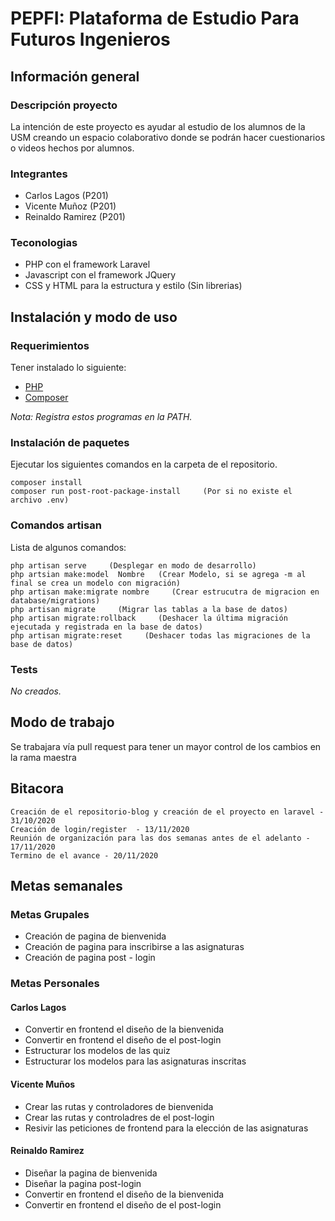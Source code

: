 # PEPFI: Plataforma de Estudio Para Futuros Ingenieros

## Información general

### Descripción proyecto

La intención de este proyecto es ayudar al estudio de los alumnos de la USM creando un espacio colaborativo donde se podrán hacer cuestionarios o videos hechos por alumnos.

### Integrantes

-   Carlos Lagos (P201)
-   Vicente Muñoz (P201)
-   Reinaldo Ramirez (P201)

### Teconologias

-   PHP con el framework Laravel
-   Javascript con el framework JQuery
-   CSS y HTML para la estructura y estilo (Sin librerias)

## Instalación y modo de uso

### Requerimientos

Tener instalado lo siguiente:

-   <a href="https://www.php.net/downloads.php">PHP</a>
-   <a href="https://getcomposer.org/">Composer</a>

_Nota: Registra estos programas en la PATH._

### Instalación de paquetes

Ejecutar los siguientes comandos en la carpeta de el repositorio.

```
composer install
composer run post-root-package-install     (Por si no existe el archivo .env)
```

### Comandos artisan

Lista de algunos comandos:

```
php artisan serve     (Desplegar en modo de desarrollo)
php artsian make:model  Nombre   (Crear Modelo, si se agrega -m al final se crea un modelo con migración)
php artisan make:migrate nombre     (Crear estrucutra de migracion en database/migrations)
php artisan migrate     (Migrar las tablas a la base de datos)
php artisan migrate:rollback     (Deshacer la última migración ejecutada y registrada en la base de datos)
php artisan migrate:reset     (Deshacer todas las migraciones de la base de datos)
```

### Tests

_No creados._

## Modo de trabajo

Se trabajara vía pull request para tener un mayor control de los cambios en la rama maestra

## Bitacora

```
Creación de el repositorio-blog y creación de el proyecto en laravel - 31/10/2020
Creación de login/register  - 13/11/2020
Reunión de organización para las dos semanas antes de el adelanto - 17/11/2020
Termino de el avance - 20/11/2020
```

## Metas semanales

### Metas Grupales

-   Creación de pagina de bienvenida
-   Creación de pagina para inscribirse a las asignaturas
-   Creación de pagina post - login

### Metas Personales

#### Carlos Lagos

-   Convertir en frontend el diseño de la bienvenida
-   Convertir en frontend el diseño de el post-login
-   Estructurar los modelos de las quiz
-   Estructurar los modelos para las asignaturas inscritas

#### Vicente Muños

-   Crear las rutas y controladores de bienvenida
-   Crear las rutas y controladres de el post-login
-   Resivir las peticiones de frontend para la elección de las asignaturas

#### Reinaldo Ramirez

-   Diseñar la pagina de bienvenida
-   Diseñar la pagina post-login
-   Convertir en frontend el diseño de la bienvenida
-   Convertir en frontend el diseño de el post-login
